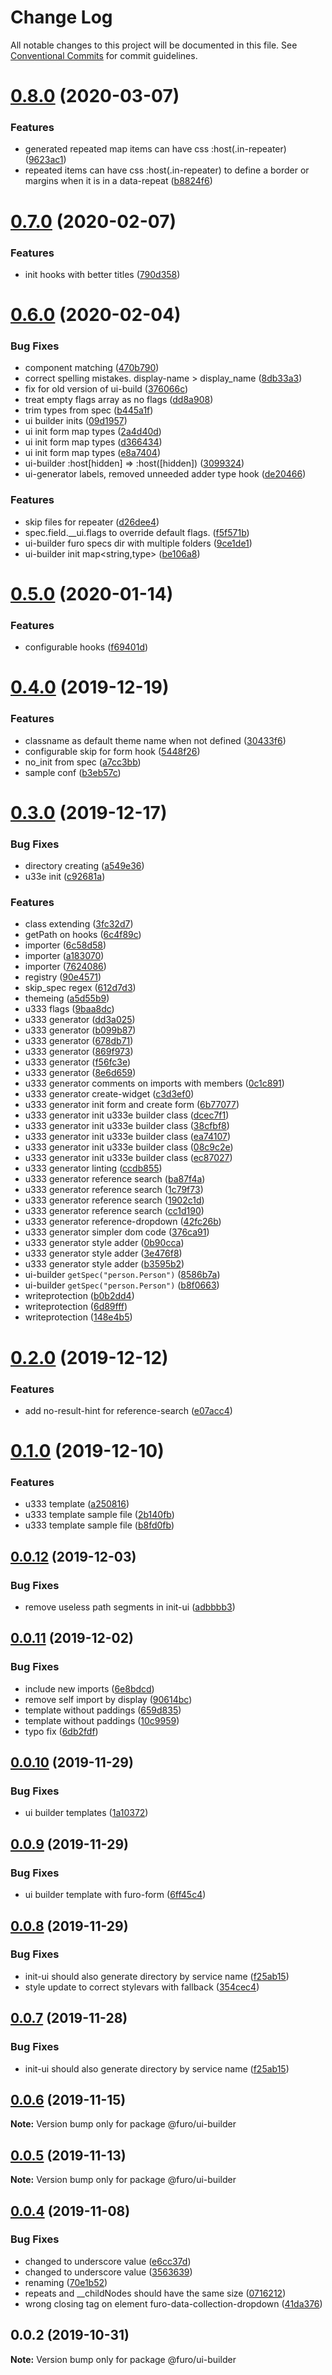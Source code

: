 # Change Log

All notable changes to this project will be documented in this file.
See [Conventional Commits](https://conventionalcommits.org) for commit guidelines.

# [0.8.0](https://github.com/theNorstroem/FuroBaseComponents/compare/@furo/ui-builder@0.7.0...@furo/ui-builder@0.8.0) (2020-03-07)


### Features

* generated repeated map items can have css :host(.in-repeater) ([9623ac1](https://github.com/theNorstroem/FuroBaseComponents/commit/9623ac1))
* repeated items can have css :host(.in-repeater) to define a border or margins when it is in a data-repeat ([b8824f6](https://github.com/theNorstroem/FuroBaseComponents/commit/b8824f6))





# [0.7.0](https://github.com/theNorstroem/FuroBaseComponents/compare/@furo/ui-builder@0.6.0...@furo/ui-builder@0.7.0) (2020-02-07)


### Features

* init hooks with better titles ([790d358](https://github.com/theNorstroem/FuroBaseComponents/commit/790d358))





# [0.6.0](https://github.com/theNorstroem/FuroBaseComponents/compare/@furo/ui-builder@0.5.0...@furo/ui-builder@0.6.0) (2020-02-04)


### Bug Fixes

* component matching ([470b790](https://github.com/theNorstroem/FuroBaseComponents/commit/470b790))
* correct spelling mistakes.  display-name > display_name ([8db33a3](https://github.com/theNorstroem/FuroBaseComponents/commit/8db33a3))
* fix for old version of ui-build ([376066c](https://github.com/theNorstroem/FuroBaseComponents/commit/376066c))
* treat empty flags array as no flags ([dd8a908](https://github.com/theNorstroem/FuroBaseComponents/commit/dd8a908))
* trim types from spec ([b445a1f](https://github.com/theNorstroem/FuroBaseComponents/commit/b445a1f))
* ui builder inits ([09d1957](https://github.com/theNorstroem/FuroBaseComponents/commit/09d1957))
* ui init form map types ([2a4d40d](https://github.com/theNorstroem/FuroBaseComponents/commit/2a4d40d))
* ui init form map types ([d366434](https://github.com/theNorstroem/FuroBaseComponents/commit/d366434))
* ui init form map types ([e8a7404](https://github.com/theNorstroem/FuroBaseComponents/commit/e8a7404))
* ui-builder :host[hidden] => :host([hidden]) ([3099324](https://github.com/theNorstroem/FuroBaseComponents/commit/3099324))
* ui-generator labels, removed unneeded adder type hook ([de20466](https://github.com/theNorstroem/FuroBaseComponents/commit/de20466))


### Features

* skip files for repeater ([d26dee4](https://github.com/theNorstroem/FuroBaseComponents/commit/d26dee4))
* spec.field.__ui.flags to override default flags. ([f5f571b](https://github.com/theNorstroem/FuroBaseComponents/commit/f5f571b))
* ui-builder furo specs dir with multiple folders ([9ce1de1](https://github.com/theNorstroem/FuroBaseComponents/commit/9ce1de1))
* ui-builder init map<string,type> ([be106a8](https://github.com/theNorstroem/FuroBaseComponents/commit/be106a8))





# [0.5.0](https://github.com/theNorstroem/FuroBaseComponents/compare/@furo/ui-builder@0.4.0...@furo/ui-builder@0.5.0) (2020-01-14)


### Features

* configurable hooks ([f69401d](https://github.com/theNorstroem/FuroBaseComponents/commit/f69401d))





# [0.4.0](https://github.com/theNorstroem/FuroBaseComponents/compare/@furo/ui-builder@0.3.0...@furo/ui-builder@0.4.0) (2019-12-19)


### Features

* classname as default theme name when not defined ([30433f6](https://github.com/theNorstroem/FuroBaseComponents/commit/30433f6))
* configurable skip for form hook ([5448f26](https://github.com/theNorstroem/FuroBaseComponents/commit/5448f26))
* no_init from spec ([a7cc3bb](https://github.com/theNorstroem/FuroBaseComponents/commit/a7cc3bb))
* sample conf ([b3eb57c](https://github.com/theNorstroem/FuroBaseComponents/commit/b3eb57c))





# [0.3.0](https://github.com/theNorstroem/FuroBaseComponents/compare/@furo/ui-builder@0.2.0...@furo/ui-builder@0.3.0) (2019-12-17)


### Bug Fixes

* directory creating ([a549e36](https://github.com/theNorstroem/FuroBaseComponents/commit/a549e36))
* u33e init ([c92681a](https://github.com/theNorstroem/FuroBaseComponents/commit/c92681a))


### Features

* class extending ([3fc32d7](https://github.com/theNorstroem/FuroBaseComponents/commit/3fc32d7))
* getPath on hooks ([6c4f89c](https://github.com/theNorstroem/FuroBaseComponents/commit/6c4f89c))
* importer ([6c58d58](https://github.com/theNorstroem/FuroBaseComponents/commit/6c58d58))
* importer ([a183070](https://github.com/theNorstroem/FuroBaseComponents/commit/a183070))
* importer ([7624086](https://github.com/theNorstroem/FuroBaseComponents/commit/7624086))
* registry ([90e4571](https://github.com/theNorstroem/FuroBaseComponents/commit/90e4571))
* skip_spec regex ([612d7d3](https://github.com/theNorstroem/FuroBaseComponents/commit/612d7d3))
* themeing ([a5d55b9](https://github.com/theNorstroem/FuroBaseComponents/commit/a5d55b9))
* u333 flags ([9baa8dc](https://github.com/theNorstroem/FuroBaseComponents/commit/9baa8dc))
* u333 generator ([dd3a025](https://github.com/theNorstroem/FuroBaseComponents/commit/dd3a025))
* u333 generator ([b099b87](https://github.com/theNorstroem/FuroBaseComponents/commit/b099b87))
* u333 generator ([678db71](https://github.com/theNorstroem/FuroBaseComponents/commit/678db71))
* u333 generator ([869f973](https://github.com/theNorstroem/FuroBaseComponents/commit/869f973))
* u333 generator ([f56fc3e](https://github.com/theNorstroem/FuroBaseComponents/commit/f56fc3e))
* u333 generator ([8e6d659](https://github.com/theNorstroem/FuroBaseComponents/commit/8e6d659))
* u333 generator comments on imports with members ([0c1c891](https://github.com/theNorstroem/FuroBaseComponents/commit/0c1c891))
* u333 generator create-widget ([c3d3ef0](https://github.com/theNorstroem/FuroBaseComponents/commit/c3d3ef0))
* u333 generator init form and create form ([6b77077](https://github.com/theNorstroem/FuroBaseComponents/commit/6b77077))
* u333 generator init u333e builder class ([dcec7f1](https://github.com/theNorstroem/FuroBaseComponents/commit/dcec7f1))
* u333 generator init u333e builder class ([38cfbf8](https://github.com/theNorstroem/FuroBaseComponents/commit/38cfbf8))
* u333 generator init u333e builder class ([ea74107](https://github.com/theNorstroem/FuroBaseComponents/commit/ea74107))
* u333 generator init u333e builder class ([08c9c2e](https://github.com/theNorstroem/FuroBaseComponents/commit/08c9c2e))
* u333 generator init u333e builder class ([ec87027](https://github.com/theNorstroem/FuroBaseComponents/commit/ec87027))
* u333 generator linting ([ccdb855](https://github.com/theNorstroem/FuroBaseComponents/commit/ccdb855))
* u333 generator reference search ([ba87f4a](https://github.com/theNorstroem/FuroBaseComponents/commit/ba87f4a))
* u333 generator reference search ([1c79f73](https://github.com/theNorstroem/FuroBaseComponents/commit/1c79f73))
* u333 generator reference search ([1902c1d](https://github.com/theNorstroem/FuroBaseComponents/commit/1902c1d))
* u333 generator reference search ([cc1d190](https://github.com/theNorstroem/FuroBaseComponents/commit/cc1d190))
* u333 generator reference-dropdown ([42fc26b](https://github.com/theNorstroem/FuroBaseComponents/commit/42fc26b))
* u333 generator simpler dom code ([376ca91](https://github.com/theNorstroem/FuroBaseComponents/commit/376ca91))
* u333 generator style adder ([0b90cca](https://github.com/theNorstroem/FuroBaseComponents/commit/0b90cca))
* u333 generator style adder ([3e476f8](https://github.com/theNorstroem/FuroBaseComponents/commit/3e476f8))
* u333 generator style adder ([b3595b2](https://github.com/theNorstroem/FuroBaseComponents/commit/b3595b2))
* ui-builder  `getSpec("person.Person")` ([8586b7a](https://github.com/theNorstroem/FuroBaseComponents/commit/8586b7a))
* ui-builder  `getSpec("person.Person")` ([b8f0663](https://github.com/theNorstroem/FuroBaseComponents/commit/b8f0663))
* writeprotection ([b0b2dd4](https://github.com/theNorstroem/FuroBaseComponents/commit/b0b2dd4))
* writeprotection ([6d89fff](https://github.com/theNorstroem/FuroBaseComponents/commit/6d89fff))
* writeprotection ([148e4b5](https://github.com/theNorstroem/FuroBaseComponents/commit/148e4b5))





# [0.2.0](https://github.com/theNorstroem/FuroBaseComponents/compare/@furo/ui-builder@0.1.0...@furo/ui-builder@0.2.0) (2019-12-12)


### Features

* add no-result-hint for reference-search ([e07acc4](https://github.com/theNorstroem/FuroBaseComponents/commit/e07acc4))





# [0.1.0](https://github.com/theNorstroem/FuroBaseComponents/compare/@furo/ui-builder@0.0.12...@furo/ui-builder@0.1.0) (2019-12-10)


### Features

* u333 template ([a250816](https://github.com/theNorstroem/FuroBaseComponents/commit/a250816))
* u333 template  sample file ([2b140fb](https://github.com/theNorstroem/FuroBaseComponents/commit/2b140fb))
* u333 template  sample file ([b8fd0fb](https://github.com/theNorstroem/FuroBaseComponents/commit/b8fd0fb))





## [0.0.12](https://github.com/theNorstroem/FuroBaseComponents/compare/@furo/ui-builder@0.0.11...@furo/ui-builder@0.0.12) (2019-12-03)


### Bug Fixes

* remove useless path segments in init-ui ([adbbbb3](https://github.com/theNorstroem/FuroBaseComponents/commit/adbbbb3))





## [0.0.11](https://github.com/theNorstroem/FuroBaseComponents/compare/@furo/ui-builder@0.0.10...@furo/ui-builder@0.0.11) (2019-12-02)


### Bug Fixes

* include new imports ([6e8bdcd](https://github.com/theNorstroem/FuroBaseComponents/commit/6e8bdcd))
* remove self import by display ([90614bc](https://github.com/theNorstroem/FuroBaseComponents/commit/90614bc))
* template without paddings ([659d835](https://github.com/theNorstroem/FuroBaseComponents/commit/659d835))
* template without paddings ([10c9959](https://github.com/theNorstroem/FuroBaseComponents/commit/10c9959))
* typo fix ([6db2fdf](https://github.com/theNorstroem/FuroBaseComponents/commit/6db2fdf))





## [0.0.10](https://github.com/theNorstroem/FuroBaseComponents/compare/@furo/ui-builder@0.0.9...@furo/ui-builder@0.0.10) (2019-11-29)


### Bug Fixes

* ui builder templates ([1a10372](https://github.com/theNorstroem/FuroBaseComponents/commit/1a10372))





## [0.0.9](https://github.com/theNorstroem/FuroBaseComponents/compare/@furo/ui-builder@0.0.8...@furo/ui-builder@0.0.9) (2019-11-29)


### Bug Fixes

* ui builder template with furo-form ([6ff45c4](https://github.com/theNorstroem/FuroBaseComponents/commit/6ff45c4))





## [0.0.8](https://github.com/theNorstroem/FuroBaseComponents/compare/@furo/ui-builder@0.0.6...@furo/ui-builder@0.0.8) (2019-11-29)


### Bug Fixes

* init-ui should also generate directory by service name ([f25ab15](https://github.com/theNorstroem/FuroBaseComponents/commit/f25ab15))
* style update to correct stylevars with fallback ([354cec4](https://github.com/theNorstroem/FuroBaseComponents/commit/354cec4))





## [0.0.7](https://github.com/theNorstroem/FuroBaseComponents/compare/@furo/ui-builder@0.0.6...@furo/ui-builder@0.0.7) (2019-11-28)


### Bug Fixes

* init-ui should also generate directory by service name ([f25ab15](https://github.com/theNorstroem/FuroBaseComponents/commit/f25ab15))





## [0.0.6](https://github.com/theNorstroem/FuroBaseComponents/compare/@furo/ui-builder@0.0.5...@furo/ui-builder@0.0.6) (2019-11-15)

**Note:** Version bump only for package @furo/ui-builder





## [0.0.5](https://github.com/veith/FuroBaseComponents/compare/@furo/ui-builder@0.0.4...@furo/ui-builder@0.0.5) (2019-11-13)

**Note:** Version bump only for package @furo/ui-builder





## [0.0.4](https://github.com/veith/FuroBaseComponents/compare/@furo/ui-builder@0.0.2...@furo/ui-builder@0.0.4) (2019-11-08)


### Bug Fixes

* changed to underscore value ([e6cc37d](https://github.com/veith/FuroBaseComponents/commit/e6cc37d))
* changed to underscore value ([3563639](https://github.com/veith/FuroBaseComponents/commit/3563639))
* renaming ([70e1b52](https://github.com/veith/FuroBaseComponents/commit/70e1b52))
* repeats and __childNodes should have the same size ([0716212](https://github.com/veith/FuroBaseComponents/commit/0716212))
* wrong closing tag on element furo-data-collection-dropdown ([41da376](https://github.com/veith/FuroBaseComponents/commit/41da376))





## 0.0.2 (2019-10-31)

**Note:** Version bump only for package @furo/ui-builder
